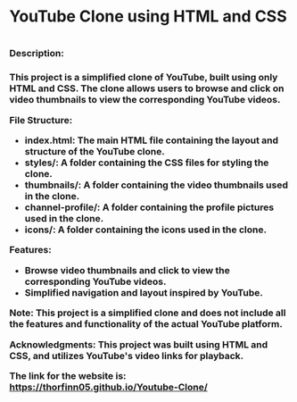 <h1>YouTube Clone using HTML and CSS<h1/>

<h3>Description:<h3/>
This project is a simplified clone of YouTube, built using only HTML and CSS. The clone allows users to browse and click on video thumbnails to view the corresponding YouTube videos.

File Structure:
- index.html: The main HTML file containing the layout and structure of the YouTube clone.
- styles/: A folder containing the CSS files for styling the clone.
- thumbnails/: A folder containing the video thumbnails used in the clone.
- channel-profile/: A folder containing the profile pictures used in the clone.
- icons/: A folder containing the icons used in the clone.

Features:
- Browse video thumbnails and click to view the corresponding YouTube videos.
- Simplified navigation and layout inspired by YouTube.

Note:
This project is a simplified clone and does not include all the features and functionality of the actual YouTube platform.

Acknowledgments:
This project was built using HTML and CSS, and utilizes YouTube's video links for playback.

The link for the website is: https://thorfinn05.github.io/Youtube-Clone/
